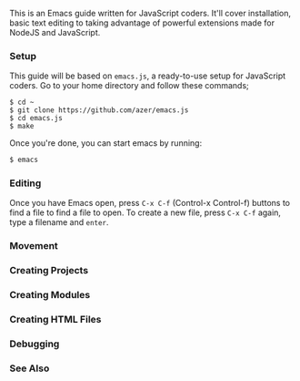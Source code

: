 This is an Emacs guide written for JavaScript coders. It'll cover installation, basic text editing to taking advantage 
of powerful extensions made for NodeJS and JavaScript.

### Setup

This guide will be based on `emacs.js`, a ready-to-use setup for JavaScript coders. Go to your home directory and follow these commands;

```
$ cd ~
$ git clone https://github.com/azer/emacs.js
$ cd emacs.js
$ make
```

Once you're done, you can start emacs by running:

```bash
$ emacs
```

### Editing

Once you have Emacs open, press `C-x C-f` (Control-x Control-f) buttons to find a file to find a file to open. To create a new file, press `C-x C-f` again, type a filename and `enter`.



### Movement
### Creating Projects
### Creating Modules
### Creating HTML Files
### Debugging
### See Also
